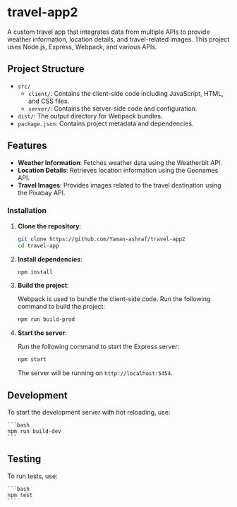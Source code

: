 # travel-app2

A custom travel app that integrates data from multiple APIs to provide weather information, location details, and travel-related images. This project uses Node.js, Express, Webpack, and various APIs.

## Project Structure

-   `src/`
    -   `client/`: Contains the client-side code including JavaScript, HTML, and CSS files.
    -   `server/`: Contains the server-side code and configuration.
-   `dist/`: The output directory for Webpack bundles.
-   `package.json`: Contains project metadata and dependencies.

## Features

-   **Weather Information**: Fetches weather data using the Weatherbit API.
-   **Location Details**: Retrieves location information using the Geonames API.
-   **Travel Images**: Provides images related to the travel destination using the Pixabay API.

### Installation

1. **Clone the repository**:

    ```bash
    git clone https://github.com/Yaman-ashraf/travel-app2
    cd travel-app
    ```

2. **Install dependencies**:

    ```bash
    npm install
    ```

3. **Build the project**:

    Webpack is used to bundle the client-side code. Run the following command to build the project:

    ```bash
    npm run build-prod
    ```

4. **Start the server**:

    Run the following command to start the Express server:

    ```bash
    npm start
    ```

    The server will be running on `http://localhost:5454`.

## Development

To start the development server with hot reloading, use:

    ```bash
    npm run build-dev
    ```

## Testing

To run tests, use:

    ```bash
    npm test
    ```
